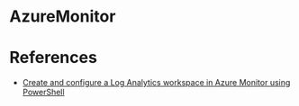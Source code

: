 # AzureMonitor


# References

- [Create and configure a Log Analytics workspace in Azure Monitor using PowerShell](https://docs.microsoft.com/tr-tr/azure/azure-monitor/platform/powershell-workspace-configuration)
